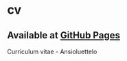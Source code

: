 # cv
## Available at [GitHub Pages](https://kvjanhun.github.io/cv/)

Curriculum vitae - Ansioluettelo
